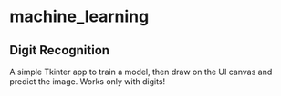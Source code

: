 # machine_learning

<h2>Digit Recognition</h2>
<p> A simple Tkinter app to train a model, then draw on the UI canvas and predict the image. Works only with digits! </p>
